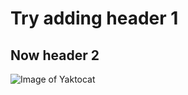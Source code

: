 # Try adding header 1

## Now header 2

![Image of Yaktocat](https://octodex.github.com/images/yaktocat.png)
